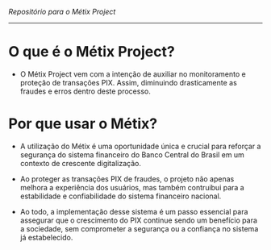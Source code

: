 _Repositório para o Métix Project_

<hr>

# O que é o Métix Project?

- O Métix Project vem com a intenção de auxiliar no monitoramento e proteção de transações PIX. Assim, diminuindo drasticamente as fraudes e erros dentro deste processo.

# Por que usar o Métix?

- A utilização do Métix é uma oportunidade única e crucial para reforçar a segurança do sistema financeiro do Banco Central do Brasil em um contexto de crescente digitalização.

- Ao proteger as transações PIX de fraudes, o projeto não apenas melhora a experiência dos usuários, mas também contruibui para a estabilidade e confiabilidade do sistema financeiro nacional.

- Ao todo, a implementação desse sistema é um passo essencial para assegurar que o crescimento do PIX continue sendo um benefício para a sociedade, sem comprometer a segurança ou a confiança no sistema já estabelecido.